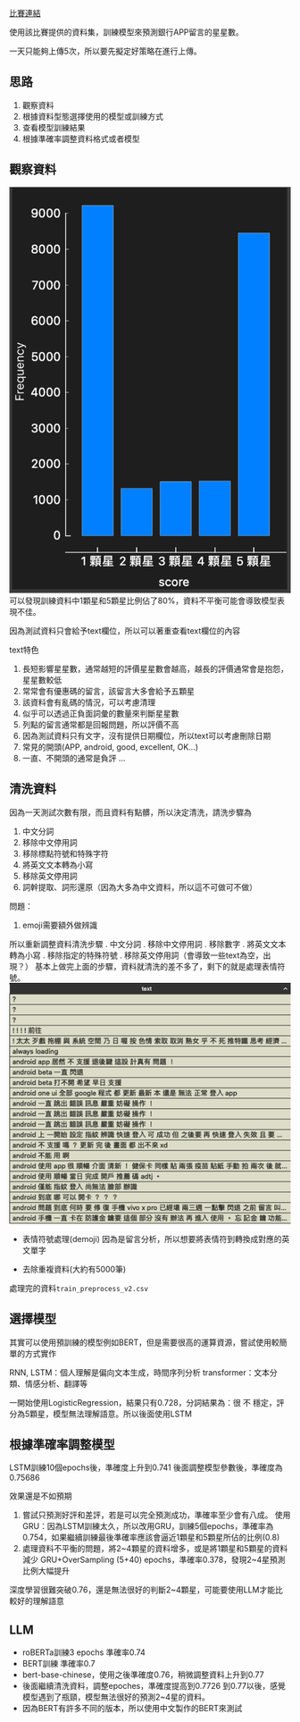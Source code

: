 [比賽連結](https://www.kaggle.com/competitions/banking-apps-reviews-classification)

使用該比賽提供的資料集，訓練模型來預測銀行APP留言的星星數。

一天只能夠上傳5次，所以要先擬定好策略在進行上傳。

## 思路
1. 觀察資料
2. 根據資料型態選擇使用的模型或訓練方式
3. 查看模型訓練結果
4. 根據準確率調整資料格式或者模型

## 觀察資料

![image](./images/data.png)
可以發現訓練資料中1顆星和5顆星比例佔了80%，資料不平衡可能會導致模型表現不佳。

因為測試資料只會給予text欄位，所以可以著重查看text欄位的內容

text特色

1. 長短影響星星數，通常越短的評價星星數會越高，越長的評價通常會是抱怨，星星數較低
2. 常常會有優惠碼的留言，該留言大多會給予五顆星
3. 該資料會有亂碼的情況，可以考慮清理
4. 似乎可以透過正負面詞彙的數量來判斷星星數
5. 列點的留言通常都是回報問題，所以評價不高
6. 因為測試資料只有文字，沒有提供日期欄位，所以text可以考慮刪除日期
7. 常見的開頭(APP, android, good, excellent, OK...)
8. 一直、不開頭的通常是負評
...

## 清洗資料
因為一天測試次數有限，而且資料有點髒，所以決定清洗，請洗步驟為
1. 中文分詞
2. 移除中文停用詞
3. 移除標點符號和特殊字符
4. 將英文文本轉為小寫
5. 移除英文停用詞
6. 詞幹提取、詞形還原（因為大多為中文資料，所以這不可做可不做）

問題：
1. emoji需要額外做辨識

所以重新調整資料清洗步驟
. 中文分詞
. 移除中文停用詞
. 移除數字
. 將英文文本轉為小寫
. 移除指定的特殊符號
. 移除英文停用詞（會導致一些text為空，出現？）
基本上做完上面的步驟，資料就清洗的差不多了，剩下的就是處理表情符號。
![image](./images/preProcess1.png)

- 表情符號處理(demoji)
因為是留言分析，所以想要將表情符到轉換成對應的英文單字

- 去除重複資料(大約有5000筆)

處理完的資料`train_preprocess_v2.csv`




## 選擇模型
其實可以使用預訓練的模型例如BERT，但是需要很高的運算資源，嘗試使用較簡單的方式實作

RNN, LSTM：個人理解是偏向文本生成，時間序列分析
transformer：文本分類、情感分析、翻譯等

一開始使用LogisticRegression，結果只有0.728，分詞結果為：很 不 穩定，評分為5顆星，模型無法理解語意。所以後面使用LSTM


## 根據準確率調整模型
LSTM訓練10個epochs後，準確度上升到0.741
後面調整模型參數後，準確度為0.75686

效果還是不如預期
1. 嘗試只預測好評和差評，若是可以完全預測成功，準確率至少會有八成。
使用GRU：因為LSTM訓練太久，所以改用GRU，訓練5個epochs，準確率為0.754，如果繼續訓練最後準確率應該會逼近1顆星和5顆星所佔的比例(0.8)
2. 處理資料不平衡的問題，將2~4顆星的資料增多，或是將1顆星和5顆星的資料減少
GRU+OverSampling (5+40) epochs，準確率0.378，發現2~4星預測比例大幅提升

深度學習很難突破0.76，還是無法很好的判斷2~4顆星，可能要使用LLM才能比較好的理解語意

## LLM
- roBERTa訓練3 epochs 準確率0.74
- BERT訓練 準確率0.7
- bert-base-chinese，使用之後準確度0.76，稍微調整資料上升到0.77
- 後面繼續清洗資料，調整epoches，準確度提高到0.7726
到0.77以後，感覺模型遇到了瓶頸，模型無法很好的預測2~4星的資料。
- 因為BERT有許多不同的版本，所以使用中文製作的BERT來測試








